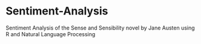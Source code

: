 # Sentiment-Analysis
Sentiment Analysis of the Sense and Sensibility novel by Jane Austen using R and Natural Language Processing
